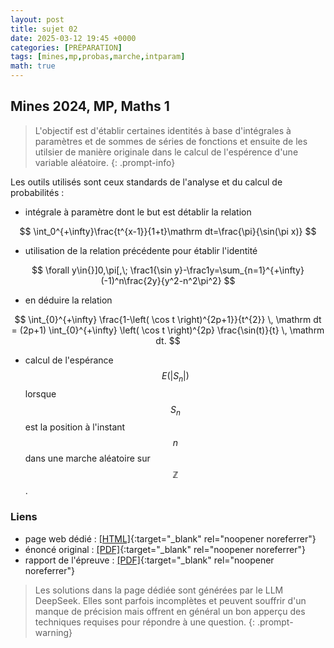 ```yaml
---
layout: post
title: sujet 02
date: 2025-03-12 19:45 +0000
categories: [PRÉPARATION]
tags: [mines,mp,probas,marche,intparam]
math: true
---
```


## Mines 2024, MP, Maths 1 



> L'objectif est d'établir certaines identités à base d'intégrales à paramètres et de sommes de séries de fonctions et ensuite de les utilsier de manière originale dans le calcul de l'espérence d'une variable aléatoire. 
{: .prompt-info} 

Les outils utilisés sont ceux standards de l'analyse et du calcul de probabilités : 
- intégrale à paramètre dont le but est détablir la relation 

$$
\int_0^{+\infty}\frac{t^{x-1}}{1+t}\mathrm dt=\frac{\pi}{\sin(\pi x)}
$$

- utilisation de la relation précédente pour établir l'identité 

$$
\forall y\in{}]0,\pi[,\;
\frac1{\sin y}-\frac1y=\sum_{n=1}^{+\infty}(-1)^n\frac{2y}{y^2-n^2\pi^2}
$$

- en déduire la relation

$$
\int_{0}^{+\infty} \frac{1-\left( \cos t \right)^{2p+1}}{t^{2}} \, \mathrm dt = (2p+1) \int_{0}^{+\infty} \left( \cos t \right)^{2p} \frac{\sin(t)}{t} \, \mathrm dt.
$$

- $${}$$
calcul de l'espérance $$E(|S_n|)$$ lorsque $$S_n$$ est la position à l'instant $$n$$ dans une marche aléatoire sur $$\mathbb Z$$.




### Liens 
- page web dédié : [[HTML]](https://texbouja.github.io/cpge-preparation/part-anaproba-3.html){:target="_blank" rel="noopener noreferrer"} 
- énoncé original : [[PDF]](/cpgem/assets/pdf/mines2024mp1e.pdf){:target="_blank" rel="noopener noreferrer"}
- rapport de l'épreuve : [[PDF]](/cpgem/assets/pdf/mines2024mpr.pdf){:target="_blank" rel="noopener noreferrer"}

> Les solutions dans la page dédiée sont générées par le LLM DeepSeek. Elles sont parfois incomplètes et peuvent souffrir d'un manque de précision mais offrent en général un bon apperçu des techniques requises pour répondre à une question. 
{: .prompt-warning} 
